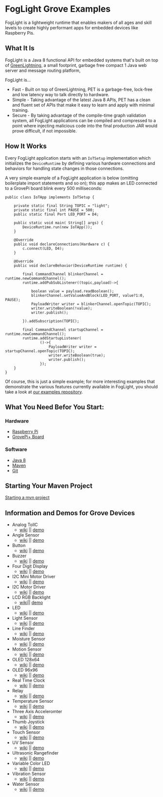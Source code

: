 # FogLight Grove Examples
FogLight is a lightweight runtime that enables makers of all ages and skill levels to create highly performant apps for embedded devices like Raspberry Pis.

## What It Is ##
FogLight is a Java 8 functional API for embedded systems that's built on top of [GreenLightning](https://github.com/oci-pronghorn/GreenLightning), a small footprint, garbage free compact 1 Java web server and message routing platform, 

FogLight is...
- Fast - Built on top of GreenLightning, PET is a garbage-free, lock-free and low latency way to talk directly to hardware.
- Simple - Taking advantage of the latest Java 8 APIs, PET has a clean and fluent set of APIs that make it easy to learn and apply with minimal training.
- Secure - By taking advantage of the compile-time graph validation system, all FogLight applications can be compiled and compressed to a point where injecting malicious code into the final production JAR would prove difficult, if not impossible.

## How It Works ##
Every FogLight application starts with an `IoTSetup` implementation which initializes the `DeviceRuntime` by defining various hardware connections and behaviors for handling state changes in those connections.  

A very simple example of a FogLight application is below (omitting boilerplate import statements and so on); this app makes an LED connected to a GrovePi board blink every 500 milliseconds:

    public class IoTApp implements IoTSetup {
        
        private static final String TOPIC = "light";
        private static final int PAUSE = 500;    
        public static final Port LED_PORT = D4;
               
        public static void main( String[] args) {
            DeviceRuntime.run(new IoTApp());
        }    
        
        @Override
        public void declareConnections(Hardware c) {
            c.connect(LED, D4);
        }
    
        @Override
        public void declareBehavior(DeviceRuntime runtime) {
            
            final CommandChannel blinkerChannel = runtime.newCommandChannel();        
            runtime.addPubSubListener((topic,payload)->{
                
                boolean value = payload.readBoolean();
                blinkerChannel.setValueAndBlock(LED_PORT, value?1:0, PAUSE);               
                PayloadWriter writer = blinkerChannel.openTopic(TOPIC);
                writer.writeBoolean(!value);
                writer.publish();
                
            }).addSubscription(TOPIC); 
                    
            final CommandChannel startupChannel = runtime.newCommandChannel(); 
            runtime.addStartupListener(
                    ()->{
                        PayloadWriter writer = startupChannel.openTopic(TOPIC);
                        writer.writeBoolean(true);
                        writer.publish();
                    });        
        } 
    }
    
Of course, this is just a simple example; for more interesting examples that demonstrate the various features currently available in FogLight, you should take a look at [our examples repository](##information-and-demos-for-grove-devices).
## What You Need Befor You Start:
### Hardware
- [Raspberry Pi](https://www.raspberrypi.org/)
- [GrovePi+ Board](https://www.dexterindustries.com/shop/grovepi-board/)
### Software
- [Java 8](https://docs.oracle.com/javase/8/docs/technotes/guides/install/install_overview.html)
- [Maven](https://maven.apache.org/install.html)
- [Git](https://git-scm.com/)
## Starting Your Maven Project
[Starting a mvn project](https://github.com/oci-pronghorn/FogLighter/blob/master/README.md)
## Information and Demos for Grove Devices
- Analog TollC
  - [wiki]() || [demo]()
- Angle Sensor
  - [wiki](http://wiki.seeed.cc/Grove-Rotary_Angle_Sensor/) || [demo](https://github.com/oci-pronghorn/FogLight-Grove/blob/master/AngleSensor/AngleSensor.md)
- Button
  - [wiki](http://wiki.seeed.cc/Grove-Button/) || [demo](https://github.com/oci-pronghorn/FogLight-Grove/blob/master/Button/Button.md)
- Buzzer
  - [wiki](http://wiki.seeed.cc/Grove-Buzzer/) || [demo](https://github.com/oci-pronghorn/FogLight-Grove/blob/master/Buzzer/Buzzer.md)
- Four Digit Display
  - [wiki](http://wiki.seeed.cc/Grove-4-Digit_Display/) || [demo]()
- I2C Mini Motor Driver
  - [wiki](http://wiki.seeed.cc/Grove-Mini_I2C_Motor_Driver_v1.0/) || [demo]()
- I2C Motor Driver
  - [wiki](http://wiki.seeed.cc/Grove-I2C_Motor_Driver_V1.3/) || [demo]()
- LCD RGB Backlight
  - [wiki](http://wiki.seeed.cc/Grove-LCD_RGB_Backlight/)|| [demo]()
- LED
  - [wiki](http://wiki.seeed.cc/Grove-LED_Socket_Kit/) || [demo]()
- Light Sensor
  - [wiki](http://wiki.seeed.cc/Grove-Light_Sensor/) || [demo](https://github.com/oci-pronghorn/FogLight-Grove/blob/master/LightSensor/LightSensor.md)
- Line Finder
  - [wiki](http://wiki.seeed.cc/Grove-Line_Finder/) || [demo](https://github.com/oci-pronghorn/FogLight-Grove/blob/master/LineFinder/LineFinder.md)
- Moisture Sensor
  - [wiki](http://wiki.seeed.cc/Grove-Moisture_Sensor/) || [demo](https://github.com/oci-pronghorn/FogLight-Grove/blob/master/MoistureSensor/MoistureSensor.md)
- Motion Sensor
  - [wiki](http://wiki.seeed.cc/Grove-Motion_Sensor/) || [demo](https://github.com/oci-pronghorn/FogLight-Grove/blob/master/MotionSensor/MotionSensor.md)
- OLED 128x64
  - [wiki](http://wiki.seeed.cc/Grove-OLED_Display_0.96inch/) || [demo]()
- OLED 96x96
  - [wiki](http://wiki.seeed.cc/Grove-OLED_Display_1.12inch/) || [demo]()
- Real Time Clock
  - [wiki](http://wiki.seeed.cc/Grove-RTC/) || [demo]()
- Relay
  - [wiki](http://wiki.seeed.cc/Grove-Relay/) || [demo](https://github.com/oci-pronghorn/FogLight-Grove/blob/master/Relay/Relay.md)
- Temperature Sensor
  - [wiki](http://wiki.seeed.cc/Grove-Temperature_Sensor/) || [demo]()
- Three Axis Acceleromter
  - [wiki](http://wiki.seeed.cc/Grove-3-Axis_Digital_Accelerometer-1.5g/) || [demo]()
- Thumb Joystick
  - [wiki](http://wiki.seeed.cc/Grove-Thumb_Joystick/) || [demo](https://github.com/oci-pronghorn/FogLight-Grove/blob/master/ThumbJoystick/readme.md)
- Touch Sensor
  - [wiki](http://wiki.seeed.cc/Grove-Touch_Sensor/) || [demo]()
- UV Sensor
  - [wiki](http://wiki.seeed.cc/Grove-UV_Sensor/) || [demo](https://github.com/oci-pronghorn/FogLight-Grove/blob/master/UVSensor/UVSensor.md)
- Ultrasonic Rangefinder
  - [wiki](http://wiki.seeed.cc/Grove-Ultrasonic_Ranger/) || [demo](https://github.com/oci-pronghorn/FogLight-Grove/blob/master/UltrasonicRangefinder/UltrasonicSensor.md)
- Variable Color LED
  - [wiki](http://wiki.seeed.cc/Grove-Variable_Color_LED/) || [demo](https://github.com/oci-pronghorn/FogLight-Grove/blob/master/VariableColorLED/VariableColorLED.md)
- Vibration Sensor
  - [wiki](http://wiki.seeed.cc/Grove-Piezo_Vibration_Sensor/) || [demo](https://github.com/oci-pronghorn/FogLight-Grove/blob/master/VibrationSensor/readme.md)
- Water Sensor
  - [wiki](http://wiki.seeed.cc/Grove-Water_Sensor/) || [demo](https://github.com/oci-pronghorn/FogLight-Grove/blob/master/WaterSensor/readme.md)
